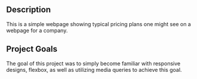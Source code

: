 ## Description

This is a simple webpage showing typical pricing plans one might see on a webpage for a company.

## Project Goals

The goal of this project was to simply become familiar with responsive designs, flexbox, as well as utilizing media queries to achieve this goal.
